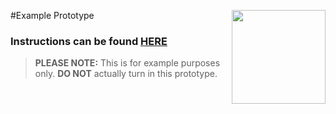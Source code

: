 #Example Prototype <img align="right" src="https://github.com/Learning-Fuze/prototypes_C9.17/blob/assets/assets/images/logos/LF_LOGO.png?raw=true" width="150">

### Instructions can be found <a href="http://learning-fuze.github.io/prototypes_C9.17/#/Example-1" target="_blank">HERE</a>

> **PLEASE NOTE:** This is for example purposes only. **DO NOT** actually turn in this prototype.